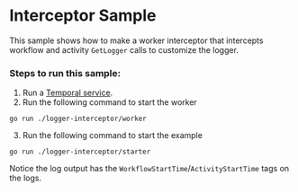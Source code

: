 # Interceptor Sample

This sample shows how to make a worker interceptor that intercepts workflow and activity `GetLogger` calls to customize
the logger.

### Steps to run this sample:
1) Run a [Temporal service](https://github.com/temporalio/samples-go/tree/main/#how-to-use).
2) Run the following command to start the worker
```
go run ./logger-interceptor/worker
```
3) Run the following command to start the example
```
go run ./logger-interceptor/starter
```

Notice the log output has the `WorkflowStartTime`/`ActivityStartTime` tags on the logs.
